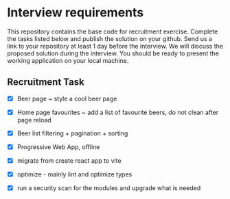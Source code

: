 # Interview requirements

This repository contains the base code for recruitment exercise. Complete the tasks listed below and publish the solution on your github. Send us a link to your repository at least 1 day before the interview. 
We will discuss the proposed solution during the interview. You should be ready to present the working application on your local machine.

## Recruitment Task

- [x] Beer page ~ style a cool beer page
- [x] Home page favourites ~ add a list of favourite beers, do not clean after page reload
- [x] Beer list filtering + pagination + sorting
- [x] Progressive Web App, offline

- [x] migrate from create react app to vite
- [x] optimize - mainly lint and optimize types
- [x] run a security scan for the modules and upgrade what is needed